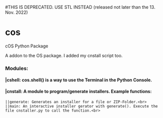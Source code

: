 #THIS IS DEPRECATED. USE STL INSTEAD (released not later than the 13. Nov. 2022)

# cos
cOS Python Package

A addon to the OS package. I added my cnstall script too.<br>
### Modules:<br>
####  |cshell: cos.shell() is a way to use the Terminal in the Python Console.<br>
####  |cnstall: A module to program/generate installers. Example functions:<br>
    ||generate: Generates an installer for a file or ZIP-Folder.<br>
    ||main: An interactive installer gerator with generate(). Execute the file cnstaller.py to call the function.<br>
